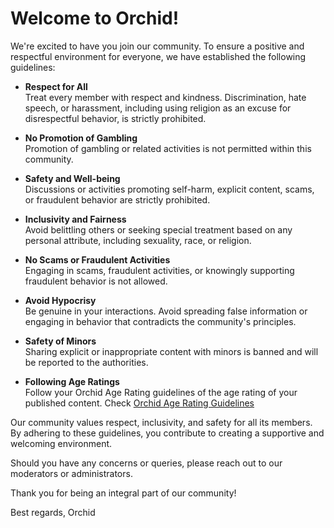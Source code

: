 # Welcome to Orchid!

We're excited to have you join our community. To ensure a positive and respectful environment for everyone, we have established the following guidelines:

- **Respect for All**\
Treat every member with respect and kindness. Discrimination, hate speech, or harassment, including using religion as an excuse for disrespectful behavior, is strictly prohibited.

- **No Promotion of Gambling**\
Promotion of gambling or related activities is not permitted within this community.

- **Safety and Well-being**\
Discussions or activities promoting self-harm, explicit content, scams, or fraudulent behavior are strictly prohibited.

- **Inclusivity and Fairness**\
Avoid belittling others or seeking special treatment based on any personal attribute, including sexuality, race, or religion.

- **No Scams or Fraudulent Activities**\
Engaging in scams, fraudulent activities, or knowingly supporting fraudulent behavior is not allowed.

- **Avoid Hypocrisy**\
Be genuine in your interactions. Avoid spreading false information or engaging in behavior that contradicts the community's principles.

- **Safety of Minors**\
Sharing explicit or inappropriate content with minors is banned and will be reported to the authorities.

- **Following Age Ratings**\
Follow your Orchid Age Rating guidelines of the age rating of your published content.
Check [Orchid Age Rating Guidelines](./age_ratings.md)

Our community values respect, inclusivity, and safety for all its members. By adhering to these guidelines, you contribute to creating a supportive and welcoming environment.

Should you have any concerns or queries, please reach out to our moderators or administrators.

Thank you for being an integral part of our community!

Best regards,
Orchid

